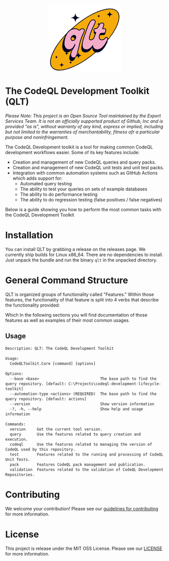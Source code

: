 <div align="center">
<img src="assets/qlt-logo2.png">
</div>

# The CodeQL Development Toolkit (QLT)

*Please Note: This project is an Open Source Tool maintained by the Expert Services Team. It is not an officially supported product of Github, Inc and is provided 
"as is", without warranty of any kind, express or implied, including but not limited to
the warranties of merchantability, fitness ofr a particular purpose and noninfringement.*

The CodeQL Development toolkit is a tool for making common CodeQL development workflows easier. Some of its key features include:

- Creation and management of new CodeQL queries and query packs.
- Creation and management of new CodeQL unit tests and unit test packs. 
- Integration with common automation systems such as GitHub Actions which adds support for:
    - Automated query testing 
    - The ability to test your queries on sets of example databases
    - The ability to do performance testing
    - The ability to do regression testing (false positives / false negatives)

Below is a guide showing you how to perform the most common tasks with the CodeQL Development Toolkit

# Installation

You can install QLT by grabbing a release on the releases page. We currently ship builds for Linux x86_64. There are no dependencies to install. Just unpack the bundle and run the binary `qlt` in the unpacked directory. 

# General Command Structure 

QLT is organized groups of functionality called "Features." Within those features, the functionality of that feature is split into 4 verbs that describe the functionality provided:


Which In the following sections you will find documentation of those features as well as examples of their most common usages. 

## Usage 

```
Description: QLT: The CodeQL Development Toolkit

Usage:
  CodeQLToolkit.Core [command] [options]

Options:
  --base <base>                           The base path to find the query repository. [default: C:\Projects\codeql-development-lifecycle-toolkit]
  --automation-type <actions> (REQUIRED)  The base path to find the query repository. [default: actions]
  --version                               Show version information
  -?, -h, --help                          Show help and usage information

Commands:
  version     Get the current tool version.
  query       Use the features related to query creation and execution.
  codeql      Use the features related to managing the version of CodeQL used by this repository.
  test        Features related to the running and processing of CodeQL Unit Tests.
  pack        Features CodeQL pack management and publication.
  validation  Features related to the validation of CodeQL Development Repositories.
```

# Contributing

We welcome your contribution! Please see our [guidelines for contributing](CONTRIBUTING.md) for more information.

# License 

This project is release under the MIT OSS License. Please see our [LICENSE](LICENSE) for more information. 
